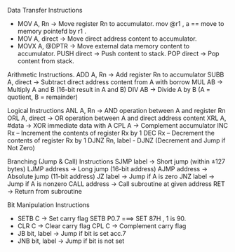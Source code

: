 Data Transfer Instructions

- MOV A, Rn → Move register Rn to accumulator.
mov @r1 , a == move to memory pointefd by r1 .
- MOV A, direct → Move direct address content to accumulator.
- MOVX A, @DPTR → Move external data memory content to accumulator.
PUSH direct → Push content to stack.
POP direct → Pop content from stack.

Arithmetic Instructions.
ADD A, Rn → Add register Rn to accumulator
SUBB A, direct → Subtract direct address content from A with borrow
MUL AB → Multiply A and B (16-bit result in A and B)
DIV AB → Divide A by B (A = quotient, B = remainder)


Logical Instructions
ANL A, Rn → AND operation between A and register Rn
ORL A, direct → OR operation between A and direct address content
XRL A, #data → XOR immediate data with A
CPL A → Complement accumulator
INC Rx – Increment the contents of register Rx by 1
DEC Rx – Decrement the contents of register Rx by 1
DJNZ Rn, label - DJNZ (Decrement and Jump if Not Zero)

Branching (Jump & Call) Instructions
SJMP label → Short jump (within ±127 bytes)
LJMP address → Long jump (16-bit address)
AJMP address → Absolute jump (11-bit address)
JZ label → Jump if A is zero
JNZ label → Jump if A is nonzero
CALL address → Call subroutine at given address
RET → Return from subroutine

Bit Manipulation Instructions
- SETB C → Set carry flag
  SETB P0.7  ===> SET 87H , 1 is 90.
- CLR C → Clear carry flag
CPL C → Complement carry flag
- JB bit, label → Jump if bit is set
acc.7
- JNB bit, label → Jump if bit is not set